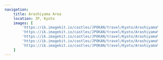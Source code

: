 ```yaml
---
navigation:
    title: Arashiyama Area
    location: JP, Kyoto
    images: [
        'https://ik.imagekit.io/castles/JPOKAN/travel/Kyoto/Arashiyama%20Bamboo%20Forest%20/2Z7A0521.jpg?updatedAt=1736779974026',
        'https://ik.imagekit.io/castles/JPOKAN/travel/Kyoto/Arashiyama%20Bamboo%20Forest%20/2Z7A0517_01.jpg?updatedAt=1736779973979',
        'https://ik.imagekit.io/castles/JPOKAN/travel/Kyoto/Arashiyama%20Bamboo%20Forest%20/2Z7A0496_01.jpg?updatedAt=1736779973880',
        'https://ik.imagekit.io/castles/JPOKAN/travel/Kyoto/Arashiyama%20Bamboo%20Forest%20/2Z7A0552_01.jpg?updatedAt=1736779973663',
        'https://ik.imagekit.io/castles/JPOKAN/travel/Kyoto/Arashiyama%20Bamboo%20Forest%20/2Z7A0669.jpg?updatedAt=1736779973637'
    ]
---
```

#
